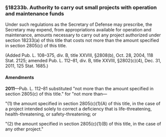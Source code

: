 ### §18233b. Authority to carry out small projects with operation and maintenance funds ###

Under such regulations as the Secretary of Defense may prescribe, the Secretary may expend, from appropriations available for operation and maintenance, amounts necessary to carry out any project authorized under section 18233(a) of this title that costs not more than the amount specified in section 2805(c) of this title.

(Added Pub. L. 108–375, div. B, title XXVIII, §2808(b), Oct. 28, 2004, 118 Stat. 2125; amended Pub. L. 112–81, div. B, title XXVIII, §2802(c)(4), Dec. 31, 2011, 125 Stat. 1685.)

#### Amendments ####

**2011**—Pub. L. 112–81 substituted "not more than the amount specified in section 2805(c) of this title." for "not more than—

"(1) the amount specified in section 2805(c)(1)(A) of this title, in the case of a project intended solely to correct a deficiency that is life-threatening, health-threatening, or safety-threatening; or

"(2) the amount specified in section 2805(c)(1)(B) of this title, in the case of any other project."